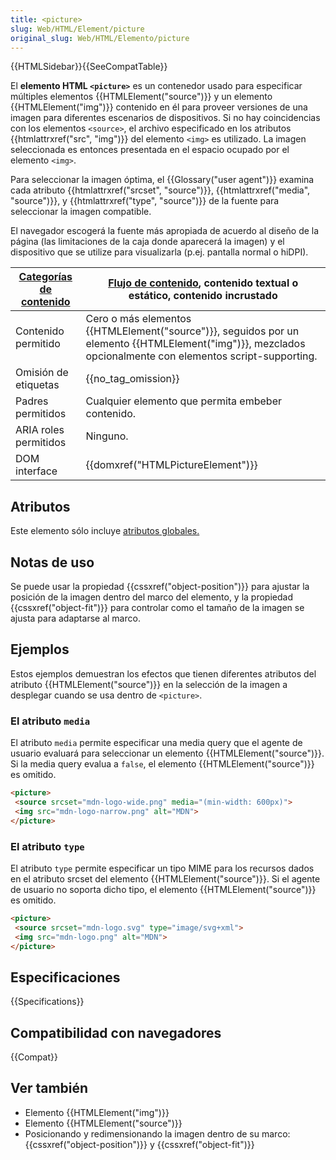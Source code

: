 ```yaml
---
title: <picture>
slug: Web/HTML/Element/picture
original_slug: Web/HTML/Elemento/picture
---
```


{{HTMLSidebar}}{{SeeCompatTable}}

El **elemento HTML `<picture>`** es un contenedor usado para especificar múltiples elementos {{HTMLElement("source")}} y un elemento {{HTMLElement("img")}} contenido en él para proveer versiones de una imagen para diferentes escenarios de dispositivos. Si no hay coincidencias con los elementos `<source>`, el archivo especificado en los atributos {{htmlattrxref("src", "img")}} del elemento `<img>` es utilizado. La imagen seleccionada es entonces presentada en el espacio ocupado por el elemento `<img>`.

Para seleccionar la imagen óptima, el {{Glossary("user agent")}} examina cada atributo {{htmlattrxref("srcset", "source")}}, {{htmlattrxref("media", "source")}}, y {{htmlattrxref("type", "source")}} de la fuente para seleccionar la imagen compatible.

El navegador escogerá la fuente más apropiada de acuerdo al diseño de la página (las limitaciones de la caja donde aparecerá la imagen) y el dispositivo que se utilize para visualizarla (p.ej. pantalla normal o hiDPI).

| [Categorías de contenido](/es/docs/Web/HTML/Content_categories) | [Flujo de contenido](/es/docs/Web/HTML/Content_categories#flow_content), contenido textual o estático, contenido incrustado                                            |
| --------------------------------------------------------------- | ---------------------------------------------------------------------------------------------------------------------------------------------------------------------- |
| Contenido permitido                                             | Cero o más elementos {{HTMLElement("source")}}, seguidos por un elemento {{HTMLElement("img")}}, mezclados opcionalmente con elementos script-supporting. |
| Omisión de etiquetas                                            | {{no_tag_omission}}                                                                                                                                               |
| Padres permitidos                                               | Cualquier elemento que permita embeber contenido.                                                                                                                      |
| ARIA roles permitidos                                           | Ninguno.                                                                                                                                                               |
| DOM interface                                                   | {{domxref("HTMLPictureElement")}}                                                                                                                           |

## Atributos

Este elemento sólo incluye [atributos globales.](/es/docs/Web/HTML/Global_attributes)

## Notas de uso

Se puede usar la propiedad {{cssxref("object-position")}} para ajustar la posición de la imagen dentro del marco del elemento, y la propiedad {{cssxref("object-fit")}} para controlar como el tamaño de la imagen se ajusta para adaptarse al marco.

## Ejemplos

Estos ejemplos demuestran los efectos que tienen diferentes atributos del atributo {{HTMLElement("source")}} en la selección de la imagen a desplegar cuando se usa dentro de `<picture>`.

### El atributo `media`

El atributo `media` permite especificar una media query que el agente de usuario evaluará para seleccionar un elemento {{HTMLElement("source")}}. Si la media query evalua a `false`, el elemento {{HTMLElement("source")}} es omitido.

```html
<picture>
 <source srcset="mdn-logo-wide.png" media="(min-width: 600px)">
 <img src="mdn-logo-narrow.png" alt="MDN">
</picture>
```

### El atributo `type`

El atributo `type` permite especificar un tipo MIME para los recursos dados en el atributo srcset del elemento {{HTMLElement("source")}}. Si el agente de usuario no soporta dicho tipo, el elemento {{HTMLElement("source")}} es omitido.

```html
​<picture>
 <source srcset="mdn-logo.svg" type="image/svg+xml">
 <img src="mdn-logo.png" alt="MDN">
</picture>
```

## Especificaciones

{{Specifications}}

## Compatibilidad con navegadores

{{Compat}}

## Ver también

- Elemento {{HTMLElement("img")}}
- Elemento {{HTMLElement("source")}}
- Posicionando y redimensionando la imagen dentro de su marco: {{cssxref("object-position")}} y {{cssxref("object-fit")}}
